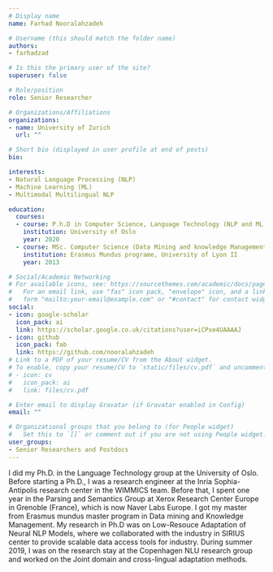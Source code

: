 ```yaml
---
# Display name
name: Farhad Nooralahzadeh

# Username (this should match the folder name)
authors:
- farhadzad

# Is this the primary user of the site?
superuser: false

# Role/position
role: Senior Researcher

# Organizations/Affiliations
organizations:
- name: University of Zurich
  url: ""

# Short bio (displayed in user profile at end of posts)
bio: 

interests:
- Natural Language Processing (NLP)
- Machine Learning (ML)
- Multimodal Multilingual NLP

education:
  courses:
  - course: P.h.D in Computer Science, Language Technology (NLP and ML)
    institution: University of Oslo
    year: 2020
  - course: MSc. Computer Science (Data Mining and knowledge Management)
    institution: Erasmus Mundus programe, University of Lyon II
    year: 2013

# Social/Academic Networking
# For available icons, see: https://sourcethemes.com/academic/docs/page-builder/#icons
#   For an email link, use "fas" icon pack, "envelope" icon, and a link in the
#   form "mailto:your-email@example.com" or "#contact" for contact widget.
social:
- icon: google-scholar
  icon_pack: ai
  link: https://scholar.google.co.uk/citations?user=iCPxe4UAAAAJ
- icon: github
  icon_pack: fab
  link: https://github.com/nooralahzadeh
# Link to a PDF of your resume/CV from the About widget.
# To enable, copy your resume/CV to `static/files/cv.pdf` and uncomment the lines below.
# - icon: cv
#   icon_pack: ai
#   link: files/cv.pdf

# Enter email to display Gravatar (if Gravatar enabled in Config)
email: ""

# Organizational groups that you belong to (for People widget)
#   Set this to `[]` or comment out if you are not using People widget.
user_groups:
- Senior Researchers and Postdocs
---
```


I did my Ph.D. in the Language Technology group at the University of Oslo.
Before starting a Ph.D., I was a research engineer at the Inria Sophia-Antipolis research center in the WIMMICS team. Before that, I spent one year in the Parsing and Semantics Group at Xerox Research Center Europe in Grenoble (France), which is now Naver Labs Europe. 
I got my master from Erasmus mundus master program in Data mining and Knowledge Management.
My research in Ph.D was  on Low-Resouce Adaptation of Neural NLP Models, where we collaborated with the industry in SIRIUS center to provide scalable data access tools for industry.
During summer 2019,  I was on the research stay at the Copenhagen NLU research group and worked on the Joint domain and cross-lingual adaptation methods.
